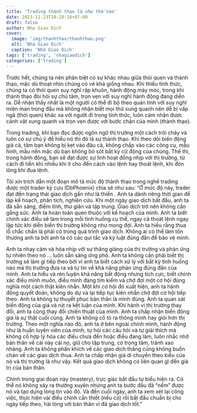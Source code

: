 ```yaml
---
title: 'Trading thành thạo là như thế nào'
date: 2023-11-23T10:20:18+07:00
draft: false
author: Nha Giao Dich
cover:
  image: 'img/thanhthao/thanhthao.png'
  alt: 'Nhà Giao Dịch'
  caption: 'Nhà Giao Dịch'
tags: ['trading', 'nhagiaodich']
categories: ['trading']
---
```


Trước hết, chúng ta nên phân biệt có sự khác nhau giữa thói quen và thành thạo, mặc dù thoạt nhìn chúng có vẻ khá giống nhau. Khi thiếu tỉnh thức, chúng ta có thói quen suy nghĩ rập khuôn, hành động máy móc, trong khi thành thạo đòi hỏi sự chú tâm, trọn vẹn với suy nghĩ hành động đang diễn ra. Dễ nhận thấy nhất là một người có thể đi bộ theo quán tính với suy nghĩ miên man trong đầu mà không nhận biết mọi thứ xung quanh nên dễ bị vấp ngã (thói quen) khác xa với người đi trong tỉnh thức, luôn cảm nhận được cảnh vật xung quanh và trọn vẹn được với bước chân của mình (thành thạo).

Trong trading, khi bạn đọc được ngôn ngữ thị trường một cách trôi chảy và luôn có sự chú ý để hiểu nó thì đó là sự thành thạo. Khi theo dõi biến động giá cả, tâm bạn không bị kẹt vào đâu cả, không chấp vào các công cụ, mẫu hình, mẫu nến mặc dù bạn không bỏ sót bất kỳ cử động của chúng. Thế thì, trong hành động, bạn sẽ đạt được sự linh hoạt đồng nhịp với thị trường, từ cách đi tiền khi nhiều khi ít cho đến cách vào lệnh hay thoát lệnh, khi đón lõng khi đua lệnh.

Tôi xin trích dẫn một đoạn mô tả mức độ thành thạo trong nghề trading được một trader kỳ cựu (DbPhoenix) chia sẻ như sau:
“Ở mức độ này, trader đạt đến trạng thái giao dịch gần như là thiền . Anh ta dành riêng thời gian để lập kế hoạch, phân tích, nghiên cứu. Khi một ngày giao dịch bắt đầu, anh ta đã sẵn sàng, điềm tĩnh, thư giãn và tập trung.
Giao dịch trở nên không cần gắng sức. Anh ta hoàn toàn quen thuộc với kế hoạch của mình. Anh ta biết chính xác điều sẽ làm trong mỗi tình huống cụ thể, ngay cả thoát lệnh ngay lập tức khi diễn biến thị trường không như mong đợi. Anh ta hiểu rằng thua lỗ chắc chắn là phải có trong quá trình giao dịch. Không ai có thể làm tổn thương anh ta bởi anh ta có các qui tắc và kỷ luật đúng đắn để bảo vệ mình.

Anh ta nhạy cảm và hòa nhịp với sự thăng giáng của thị trường và phản ứng tự nhiên theo nó ... luôn sẵn sàng ứng phó. Anh ta không cần phải biết thị trường sẽ làm gì tiếp theo bởi vì anh ta biết cách xử lý với bất kỳ tình huống nào mà thị trường đưa ra và tự tin về khả năng phản ứng đúng đắn của mình. Anh ta hiểu và rèn luyện khả năng bất động nhưng tích cực, biết chính xác điều mình muốn, điều mình đang tìm kiếm và chờ đợi một cơ hội đúng nghĩa một cách thật kiên nhẫn. Một khi cơ hội đó xuất hiện, anh ta hành động quyết đoán, không do dự và lại tiếp tục kiên nhẫn chờ đợi cơ hội tiếp theo. Anh ta không tự thuyết phục bản thân là mình đúng. Anh ta quan sát biến động của giá và rút ra kết luận của mình. Khi hành vi thị trường thay đổi, anh ta cũng thay đổi chiến thuật của mình. Anh ta chấp nhận biến động giá là sự thật cuối cùng. Anh ta không cố tỏ ra thông minh hay giỏi hơn thị trường. Theo một nghĩa nào đó, anh ta ở bên ngoài chính mình, hành động như là huấn luyện viên của mình, tự hỏi các câu hỏi và tự giải thích mà không cố hợp lý hóa các điều chưa đến hoặc điều đang làm, luôn nhắc nhở bản thân về cái này cái nọ, giữ cho tập trung, có trọng tâm, tránh xao nhãng. Anh ta không phấn khích về các giao dịch thắng cũng không buồn chán về các giao dịch thua. Anh ta chấp nhận giá di chuyển theo kiểu của nó và thị trường là như vậy. Kết quả giao dịch không có liên quan gì đến giá trị của bản thân.

Chính trong giai đoạn này (mastery), trực giác bắt đầu tự biểu hiện ra. Có thể nó không xảy ra thường xuyên nhưng anh ta bước đầu đã “nếm” được nó và tạo dựng lòng tin vào đó. Và đến cuối ngày, anh ta xem xét lại công việc, thực hiện vài điều chỉnh cần thiết (nếu có) rồi bắt đầu chuẩn bị cho ngày tiếp theo, hài lòng với bản thân vì đã giao dịch tốt.”
